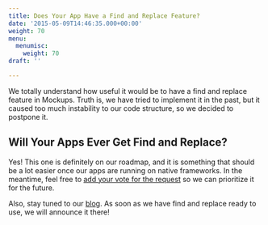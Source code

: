 ```yaml
---
title: Does Your App Have a Find and Replace Feature?
date: '2015-05-09T14:46:35.000+00:00'
weight: 70
menu:
  menumisc:
    weight: 70
draft: ''

---
```

We totally understand how useful it would be to have a find and replace feature in Mockups. Truth is, we have tried to implement it in the past, but it caused too much instability to our code structure, so we decided to postpone it.

## Will Your Apps Ever Get Find and Replace?

Yes! This one is definitely on our roadmap, and it is something that should be a lot easier once our apps are running on native frameworks. In the meantime, feel free to [add your vote for the request](https://forums.balsamiq.com/t/feature-request-text-find-replace/157) so we can prioritize it for the future.

Also, stay tuned to our [blog](http://blogs.balsamiq.com/product/). As soon as we have find and replace ready to use, we will announce it there!
